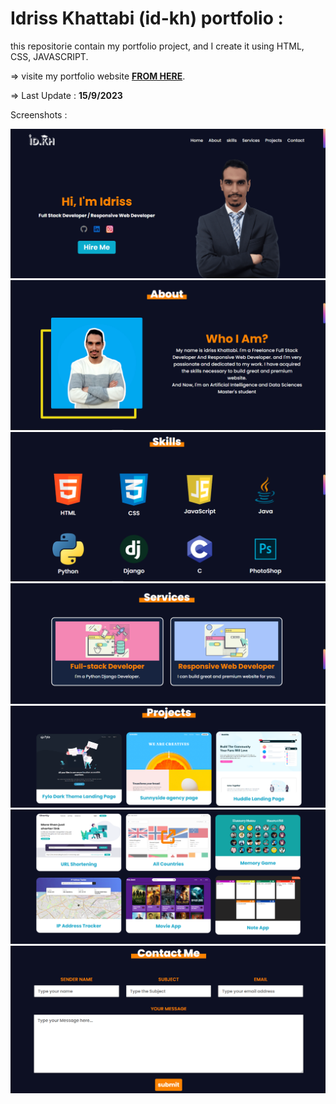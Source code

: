 # Idriss Khattabi (id-kh) portfolio :

this repositorie contain my portfolio project, and I create it using HTML, CSS, JAVASCRIPT.

=> visite my portfolio website **[FROM HERE](https://drisskhattabi6.github.io/id-kh)**.

=> Last Update : **15/9/2023**

Screenshots :

![img1](screenshots/img1.png)
![img2](screenshots/img2.png)
![img3](screenshots/img3.png)
![img4](screenshots/img4.png)
![img5](screenshots/img5.png)
![img6](screenshots/img6.png)
![img7](screenshots/img7.png)
